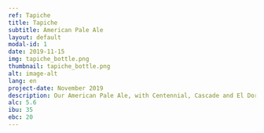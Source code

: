 ```yaml
---
ref: Tapiche
title: Tapiche
subtitle: American Pale Ale
layout: default
modal-id: 1
date: 2019-11-15
img: tapiche_bottle.png
thumbnail: tapiche_bottle.png
alt: image-alt
lang: en
project-date: November 2019
description: Our American Pale Ale, with Centennial, Cascade and El Dorado hops.  
alc: 5.6
ibu: 35
ebc: 20
---
```


